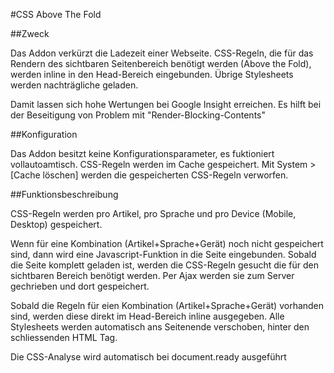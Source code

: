 #CSS Above The Fold

##Zweck

Das Addon verkürzt die Ladezeit einer Webseite. CSS-Regeln, die für 
das Rendern des sichtbaren Seitenbereich benötigt werden 
(Above the Fold), werden inline in den Head-Bereich eingebunden. 
Übrige Stylesheets werden nachträgliche geladen.

Damit lassen sich hohe Wertungen bei Google Insight erreichen. 
Es hilft bei der Beseitigung von Problem mit "Render-Blocking-Contents"

##Konfiguration

Das Addon besitzt keine Konfigurationsparameter, es fuktioniert vollautoamtisch.
CSS-Regeln werden im Cache gespeichert. Mit System > [Cache löschen] werden
die gespeicherten CSS-Regeln verworfen.

##Funktionsbeschreibung

CSS-Regeln werden pro Artikel, pro Sprache und pro Device (Mobile, Desktop)
gespeichert.

Wenn für eine Kombination (Artikel+Sprache+Gerät) noch nicht gespeichert sind,
dann wird eine Javascript-Funktion in die Seite eingebunden. Sobald die Seite
komplett geladen ist, werden die CSS-Regeln gesucht die für den sichtbaren
Bereich benötigt werden. Per Ajax werden sie zum Server gechrieben und 
dort gespeichert.

Sobald die Regeln für eien Kombination (Artikel+Sprache+Gerät) vorhanden sind,
werden diese direkt im Head-Bereich inline ausgegeben. Alle Stylesheets
werden automatisch ans Seitenende verschoben, hinter den schliessenden HTML Tag.

Die CSS-Analyse wird automatisch bei document.ready ausgeführt
